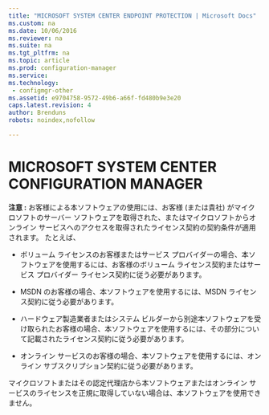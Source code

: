 ```yaml
---
title: "MICROSOFT SYSTEM CENTER ENDPOINT PROTECTION | Microsoft Docs"
ms.custom: na
ms.date: 10/06/2016
ms.reviewer: na
ms.suite: na
ms.tgt_pltfrm: na
ms.topic: article
ms.prod: configuration-manager
ms.service:
ms.technology:
 - configmgr-other
ms.assetid: e9704758-9572-49b6-a66f-fd480b9e3e20
caps.latest.revision: 4
author: Brenduns
robots: noindex,nofollow

---
```

# MICROSOFT SYSTEM CENTER CONFIGURATION MANAGER

**注意 :** お客様による本ソフトウェアの使用には、お客様 \(または貴社\) がマイクロソフトのサーバー ソフトウェアを取得された、またはマイクロソフトからオンライン サービスへのアクセスを取得されたライセンス契約の契約条件が適用されます。 たとえば、  
  
-   ボリューム ライセンスのお客様またはサービス プロバイダーの場合、本ソフトウェアを使用するには、お客様のボリューム ライセンス契約またはサービス プロバイダー ライセンス契約に従う必要があります。  
  
-   MSDN のお客様の場合、本ソフトウェアを使用するには、MSDN ライセンス契約に従う必要があります。  
  
-   ハードウェア製造業者またはシステム ビルダーから別途本ソフトウェアを受け取られたお客様の場合、本ソフトウェアを使用するには、その部分について記載されたライセンス契約に従う必要があります。  
  
-   オンライン サービスのお客様の場合、本ソフトウェアを使用するには、オンライン サブスクリプション契約に従う必要があります。  
  
 マイクロソフトまたはその認定代理店から本ソフトウェアまたはオンライン サービスのライセンスを正規に取得していない場合は、本ソフトウェアを使用できません。
